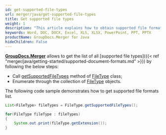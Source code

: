 ```yaml
---
id: get-supported-file-types
url: merger/java/get-supported-file-types
title: Get supported file types
weight: 1
description: "This article explains how to obtain supported file formats list when merge PDF, Word(DOC, DOCX), Excel(XLS, XLSX), PowerPoint(PPT, PPTX) documents with GroupDocs.Merger within your Java applications."
keywords: Word, DOC, DOCX, Excel, XLS, XLSX, PowerPoint, PPT, PPTX
productName: GroupDocs.Merger for Java
hideChildren: False
---
```

[**GroupDocs.Merger**](https://products.groupdocs.com/merger/java) allows to get the list of all [supported file types]({{< ref "merger/java/getting-started/supported-document-formats.md" >}}) by following the below steps:
*   Call [getSupportedFileTypes](https://reference.groupdocs.com/java/merger/com.groupdocs.merger.domain/FileType#getSupportedFileTypes()) method of [FileType](https://reference.groupdocs.com/java/merger/com.groupdocs.merger.domain/FileType) class;
*   Enumerate through the collection of [FileType](https://reference.groupdocs.com/java/merger/com.groupdocs.merger.domain/FileType) objects.

The following code sample demonstrates how to get supported file formats list.

```java
List<FileType> fileTypes = FileType.getSupportedFileTypes();

for(FileType fileType : fileTypes)
{
    System.out.print(fileType.getExtension());
}
```
